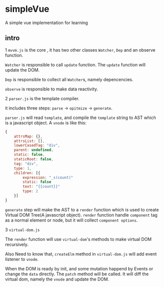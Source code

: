 # simpleVue

A simple vue implementation for learning

## intro

1 `mvvm.js` is the core , it has two other classes `Watcher`, `Dep` and an observe function.

`Watcher` is responsible to call `update` function. The `update` 
function will update the  DOM.

`Dep` is responsible to collect all `Watcher`s, namely depencencies.

`observe` is responsible to make data reactivity. 

2 `parser.js` is the template compiler.

it includes three steps: `parse` -> `opitmize` -> `generate`.

`parser.js` will read `template`, and compile the `template` string
to AST which is a javascript object. A `vnode` is like this:

``` js
{
    attrsMap: {},
    attrsList: [],
    lowerCasedTag: "div",
    parent: undefined,
    static: false,
    staticRoot: false,
    tag: "div",
    type: 1,
    children: [{
        expression: "_s(count)"
        static: false
        text: "{{count}}"
        type: 2
    }]
}

```

`generate` step will make the AST to a `render` function which is used to create Virtual DOM Tree(A javascript object). `render` function handle `component` tag
as a normal element or node, but it will collect `component options`.

3 `virtual-dom.js`

The `render` function will use `virtual-dom`'s methods to make virtual DOM recursively.

Also Need to know that, `createElm` method in `virtual-dom.js` will add
event listener to `vnode`.

When the DOM is ready by init,  and some mutation happend by Events
or change the `data` directly. The `patch` method will be called.
It will diff the virtual dom, namely the `vnode` and update the DOM.
